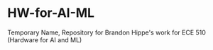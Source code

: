# HW-for-AI-ML
Temporary Name, Repository for Brandon Hippe's work for ECE 510 (Hardware for AI and ML)
